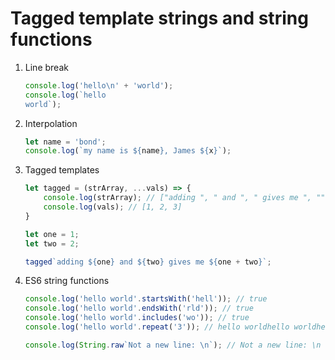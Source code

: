 # Tagged template strings and string functions

1. Line break
    ```javascript
    console.log('hello\n' + 'world');
    console.log(`hello
    world`);
    ```

2. Interpolation
    ```javascript
    let name = 'bond';
    console.log(`my name is ${name}, James ${x}`);
    ```

3. Tagged templates
    ```javascript
    let tagged = (strArray, ...vals) => {
        console.log(strArray); // ["adding ", " and ", " gives me ", ""]
        console.log(vals); // [1, 2, 3]
    }

    let one = 1;
    let two = 2;

    tagged`adding ${one} and ${two} gives me ${one + two}`;
    ```

4. ES6 string functions
    ```javascript
    console.log('hello world'.startsWith('hell')); // true
    console.log('hello world'.endsWith('rld')); // true
    console.log('hello world'.includes('wo')); // true
    console.log('hello world'.repeat('3')); // hello worldhello worldhello world

    console.log(String.raw`Not a new line: \n`); // Not a new line: \n - won't escape the \n
    ```